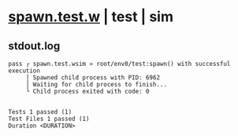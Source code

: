 # [spawn.test.w](../../../../../../examples/tests/sdk_tests/util/spawn.test.w) | test | sim

## stdout.log
```log
pass ┌ spawn.test.wsim » root/env0/test:spawn() with successful execution
     │ Spawned child process with PID: 6962
     │ Waiting for child process to finish...
     └ Child process exited with code: 0
 
 
Tests 1 passed (1)
Test Files 1 passed (1)
Duration <DURATION>
```

